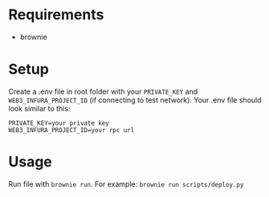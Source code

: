 # Requirements
- brownie

# Setup
Create a .env file in root folder with your `PRIVATE_KEY` and `WEB3_INFURA_PROJECT_ID` (if connecting to test network). Your .env file should look similar to this:
  ```
  PRIVATE_KEY=your private key
  WEB3_INFURA_PROJECT_ID=your rpc url
  ```
    
# Usage
Run file with `brownie run`.
For example: `brownie run scripts/deploy.py`
